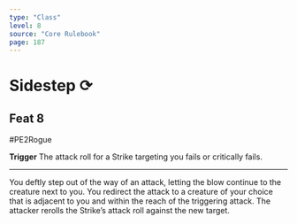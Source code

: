 ```yaml
---
type: "Class"
level: 8
source: "Core Rulebook"
page: 187
---
```

# Sidestep ⟳
## Feat 8
#PE2Rogue

**Trigger** The attack roll for a Strike targeting you fails or critically fails.

---
You deftly step out of the way of an attack, letting the blow continue to the creature next to you. You redirect the attack to a creature of your choice that is adjacent to you and within the reach of the triggering attack. The attacker rerolls the Strike’s attack roll against the new target.